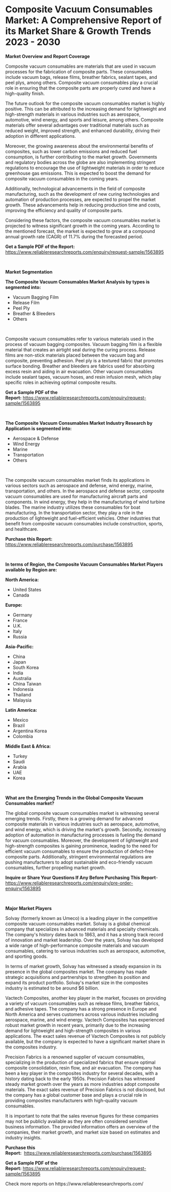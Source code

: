 <p><h1>Composite Vacuum Consumables Market: A Comprehensive Report of its Market Share & Growth Trends 2023 - 2030</h1></p><p><strong>Market Overview and Report Coverage</strong></p>
<p><p>Composite vacuum consumables are materials that are used in vacuum processes for the fabrication of composite parts. These consumables include vacuum bags, release films, breather fabrics, sealant tapes, and peel plys, among others. Composite vacuum consumables play a crucial role in ensuring that the composite parts are properly cured and have a high-quality finish.</p><p>The future outlook for the composite vacuum consumables market is highly positive. This can be attributed to the increasing demand for lightweight and high-strength materials in various industries such as aerospace, automotive, wind energy, and sports and leisure, among others. Composite materials offer several advantages over traditional materials such as reduced weight, improved strength, and enhanced durability, driving their adoption in different applications.</p><p>Moreover, the growing awareness about the environmental benefits of composites, such as lower carbon emissions and reduced fuel consumption, is further contributing to the market growth. Governments and regulatory bodies across the globe are also implementing stringent regulations to encourage the use of lightweight materials in order to reduce greenhouse gas emissions. This is expected to boost the demand for composite vacuum consumables in the coming years.</p><p>Additionally, technological advancements in the field of composite manufacturing, such as the development of new curing technologies and automation of production processes, are expected to propel the market growth. These advancements help in reducing production time and costs, improving the efficiency and quality of composite parts.</p><p>Considering these factors, the composite vacuum consumables market is projected to witness significant growth in the coming years. According to the mentioned forecast, the market is expected to grow at a compound annual growth rate (CAGR) of 11.7% during the forecasted period.</p></p>
<p><strong>Get a Sample PDF of the Report:</strong> <a href="https://www.reliableresearchreports.com/enquiry/request-sample/1563895">https://www.reliableresearchreports.com/enquiry/request-sample/1563895</a></p>
<p>&nbsp;</p>
<p><strong>Market Segmentation</strong></p>
<p><strong>The Composite Vacuum Consumables Market Analysis by types is segmented into:</strong></p>
<p><ul><li>Vacuum Bagging Film</li><li>Release Film</li><li>Peel Ply</li><li>Breather & Bleeders</li><li>Others</li></ul></p>
<p>&nbsp;</p>
<p><p>Composite vacuum consumables refer to various materials used in the process of vacuum bagging composites. Vacuum bagging film is a flexible material that creates an airtight seal during the curing process. Release films are non-stick materials placed between the vacuum bag and composite, preventing adhesion. Peel ply is a textured fabric that promotes surface bonding. Breather and bleeders are fabrics used for absorbing excess resin and aiding in air evacuation. Other vacuum consumables include sealant tapes, vacuum hoses, and resin infusion mesh, which play specific roles in achieving optimal composite results.</p></p>
<p><strong>Get a Sample PDF of the Report:</strong>&nbsp;<a href="https://www.reliableresearchreports.com/enquiry/request-sample/1563895">https://www.reliableresearchreports.com/enquiry/request-sample/1563895</a></p>
<p>&nbsp;</p>
<p><strong>The Composite Vacuum Consumables Market Industry Research by Application is segmented into:</strong></p>
<p><ul><li>Aerospace & Defense</li><li>Wind Energy</li><li>Marine</li><li>Transportation</li><li>Others</li></ul></p>
<p>&nbsp;</p>
<p><p>The composite vacuum consumables market finds its applications in various sectors such as aerospace and defense, wind energy, marine, transportation, and others. In the aerospace and defense sector, composite vacuum consumables are used for manufacturing aircraft parts and components. In wind energy, they help in the manufacturing of wind turbine blades. The marine industry utilizes these consumables for boat manufacturing. In the transportation sector, they play a role in the production of lightweight and fuel-efficient vehicles. Other industries that benefit from composite vacuum consumables include construction, sports, and healthcare.</p></p>
<p><strong>Purchase this Report:</strong>&nbsp; <a href="https://www.reliableresearchreports.com/purchase/1563895">https://www.reliableresearchreports.com/purchase/1563895</a></p>
<p>&nbsp;</p>
<p><strong>In terms of Region, the Composite Vacuum Consumables Market Players available by Region are:</strong></p>
<p>
    <p> <strong> North America: </strong>
        <ul>
            <li>United States</li>
            <li>Canada</li>
        </ul>
        </p> 
    <p> <strong> Europe: </strong>
        <ul>
            <li>Germany</li>
            <li>France</li>
            <li>U.K.</li>
            <li>Italy</li>
            <li>Russia</li>
        </ul>
        </p> 
    <p> <strong> Asia-Pacific: </strong>
        <ul>
            <li>China</li>
            <li>Japan</li>
            <li>South Korea</li>
            <li>India</li>
            <li>Australia</li>
            <li>China Taiwan</li>
            <li>Indonesia</li>
            <li>Thailand</li>
            <li>Malaysia</li>
        </ul>
        </p> 
    <p> <strong> Latin America: </strong>
        <ul>
            <li>Mexico</li>
            <li>Brazil</li>
            <li>Argentina Korea</li>
            <li>Colombia</li>
        </ul>
        </p> 
    <p> <strong> Middle East & Africa: </strong>
        <ul>
            <li>Turkey</li>
            <li>Saudi</li>
            <li>Arabia</li>
            <li>UAE</li>
            <li>Korea</li>
        </ul>
    </p>
    </p>
<p>&nbsp;</p>
<p><strong>What are the Emerging Trends in the Global Composite Vacuum Consumables market?</strong></p>
<p><p>The global composite vacuum consumables market is witnessing several emerging trends. Firstly, there is a growing demand for advanced composite materials in various industries such as aerospace, automotive, and wind energy, which is driving the market's growth. Secondly, increasing adoption of automation in manufacturing processes is fueling the demand for vacuum consumables. Moreover, the development of lightweight and high-strength composites is gaining prominence, leading to the need for efficient vacuum consumables to ensure the production of defect-free composite parts. Additionally, stringent environmental regulations are pushing manufacturers to adopt sustainable and eco-friendly vacuum consumables, further propelling market growth.</p></p>
<p><strong>Inquire or Share Your Questions If Any Before Purchasing This Report</strong>- <a href="https://www.reliableresearchreports.com/enquiry/pre-order-enquiry/1563895">https://www.reliableresearchreports.com/enquiry/pre-order-enquiry/1563895</a></p>
<p>&nbsp;</p>
<p><strong>Major Market Players</strong></p>
<p><p>Solvay (formerly known as Umeco) is a leading player in the competitive composite vacuum consumables market. Solvay is a global chemical company that specializes in advanced materials and specialty chemicals. The company's history dates back to 1863, and it has a strong track record of innovation and market leadership. Over the years, Solvay has developed a wide range of high-performance composite materials and vacuum consumables, catering to various industries such as aerospace, automotive, and sporting goods.</p><p>In terms of market growth, Solvay has witnessed a steady expansion in its presence in the global composites market. The company has made strategic acquisitions and partnerships to strengthen its position and expand its product portfolio. Solvay's market size in the composites industry is estimated to be around $6 billion.</p><p>Vactech Composites, another key player in the market, focuses on providing a variety of vacuum consumables such as release films, breather fabrics, and adhesive tapes. The company has a strong presence in Europe and North America and serves customers across various industries including aerospace, marine, and wind energy. Vactech Composites has experienced robust market growth in recent years, primarily due to the increasing demand for lightweight and high-strength composites in various applications. The exact sales revenue of Vactech Composites is not publicly available, but the company is expected to have a significant market share in the composites industry.</p><p>Precision Fabrics is a renowned supplier of vacuum consumables, specializing in the production of specialized fabrics that ensure optimal composite consolidation, resin flow, and air evacuation. The company has been a key player in the composites industry for several decades, with a history dating back to the early 1950s. Precision Fabrics has witnessed steady market growth over the years as more industries adopt composite materials. The exact sales revenue of Precision Fabrics is not disclosed, but the company has a global customer base and plays a crucial role in providing composites manufacturers with high-quality vacuum consumables.</p><p>It is important to note that the sales revenue figures for these companies may not be publicly available as they are often considered sensitive business information. The provided information offers an overview of the companies, their market growth, and market size based on estimates and industry insights.</p></p>
<p><strong>Purchase this Report:</strong>&nbsp;&nbsp;<a href="https://www.reliableresearchreports.com/purchase/1563895">https://www.reliableresearchreports.com/purchase/1563895</a></p>
<p></p>
<p><strong>Get a Sample PDF of the Report:</strong>&nbsp;<a href="https://www.reliableresearchreports.com/enquiry/request-sample/1563895">https://www.reliableresearchreports.com/enquiry/request-sample/1563895</a></p>
<p>Check more reports on https://www.reliableresearchreports.com/</p>